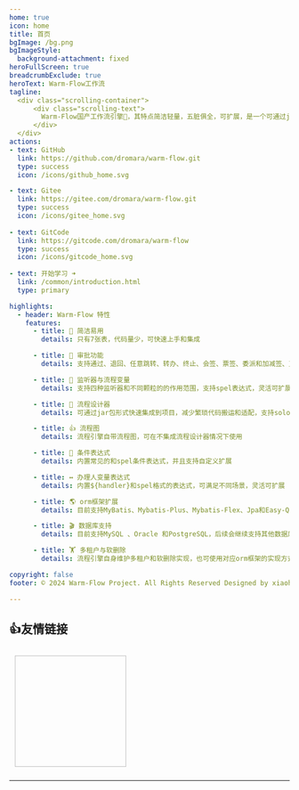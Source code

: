 ```yaml
---
home: true
icon: home
title: 首页
bgImage: /bg.png
bgImageStyle:
  background-attachment: fixed
heroFullScreen: true
breadcrumbExclude: true
heroText: Warm-Flow工作流
tagline:
  <div class="scrolling-container">
      <div class="scrolling-text">
        Warm-Flow国产工作流引擎🎉，其特点简洁轻量，五脏俱全，可扩展，是一个可通过jar引入设计器的工作流。
      </div>
  </div>
actions:
- text: GitHub
  link: https://github.com/dromara/warm-flow.git
  type: success
  icon: /icons/github_home.svg

- text: Gitee
  link: https://gitee.com/dromara/warm-flow.git
  type: success
  icon: /icons/gitee_home.svg
  
- text: GitCode
  link: https://gitcode.com/dromara/warm-flow
  type: success
  icon: /icons/gitcode_home.svg
  
- text: 开始学习 ➜
  link: /common/introduction.html
  type: primary  

highlights:
  - header: Warm-Flow 特性
    features:
      - title: 🔅 简洁易用
        details: 只有7张表，代码量少，可快速上手和集成

      - title: 🤏 审批功能
        details: 支持通过、退回、任意跳转、转办、终止、会签、票签、委派和加减签、互斥和并行网关

      - title: 🦻 监听器与流程变量
        details: 支持四种监听器和不同颗粒的的作用范围，支持spel表达式，灵活可扩展，参数传递，动态权限

      - title: 💯 流程设计器
        details: 可通过jar包形式快速集成到项目，减少繁琐代码搬运和适配，支持solon和springboot

      - title: 👍 流程图
        details: 流程引擎自带流程图，可在不集成流程设计器情况下使用

      - title: 🔦 条件表达式
        details: 内置常见的和spel条件表达式，并且支持自定义扩展

      - title: ↔️ 办理人变量表达式
        details: 内置${handler}和spel格式的表达式，可满足不同场景，灵活可扩展

      - title: 🌎 orm框架扩展
        details: 目前支持MyBatis、Mybatis-Plus、Mybatis-Flex、Jpa和Easy-Query，后续会由社区提供其他支持，扩展方便

      - title: 🎬 数据库支持
        details: 目前支持MySQL 、Oracle 和PostgreSQL，后续会继续支持其他数据库或者国产数据库

      - title: 🏋 多租户与软删除
        details: 流程引擎自身维护多租户和软删除实现，也可使用对应orm框架的实现方式

copyright: false
footer: © 2024 Warm-Flow Project. All Rights Reserved Designed by xiaohua Member of Dromara <br>赣ICP备2021008655号-3

---
```


## **👍友情链接**
<style>
  .vp-feature-item:hover {
    background-color: var(--bg-color-secondary);
    box-shadow: 0 2px 12px 0 var(--card-shadow);
    transform: translate(-2px, -2px);
    transform: scale(1.05);
  }

  .links {
    display: flex;
    flex-wrap: wrap;
  }

  .links a {
    padding: 10px;
  }

  .links a img {
    width: 200px !important;
    height: 200px !important;
  }

  .scrolling-container {
    position: relative;
    width: 100%;
    overflow: hidden;
    white-space: nowrap;
  }

  .scrolling-text {
    position: absolute;
    white-space: nowrap;
    overflow: hidden;
    box-sizing: border-box;
    animation: scroll-left 15s linear infinite;
    left: 0;
    will-change: transform; /* 提高性能 */
  }

  @keyframes scroll-left {
    0% {
      transform: translateX(100%);
    }
    100% {
      transform: translateX(-100%);
    }
  }
</style>

<style>
  .vp-feature-item:hover {
    background-color: var(--bg-color-secondary);
    box-shadow: 0 2px 12px 0 var(--card-shadow);
    transform: translate(-2px, -2px);
    transform: scale(1.05);
  }
    .links {
        display: flex;
        flex-wrap: wrap;
    }

    .links a {
        padding: 10px;
    }

    .links a img {
        width: 200px !important;
        height: 200px !important;
    }
    .vp-feature-item:hover {
    background-color: var(--bg-color-secondary);
    box-shadow: 0 2px 12px 0 var(--card-shadow);
    transform: translate(-2px, -2px);
    transform: scale(1.05);
  }

  .links {
    display: flex;
    flex-wrap: wrap;
  }

  .links a {
    padding: 10px;
  }

  .links a img {
    width: 200px !important;
    height: 200px !important;
  }

</style>

<div class="links">
    <a :href="item.href" target="_blank" v-for="item in projectList" :key="item.href">
      <img :src="item.src" :alt="item.alt" :title="item.title">
    </a>
</div>

<script>

export default {
    data() {
        return {
            projectList: [
              { href: "https://item.jd.com/13928958.html", src: "/yqlj/flowableHb.jpg", alt: "open-capacity-platform", title: "对flowable有兴趣的朋友可以购买贺波老师的书《深入flowable流程引擎》" },
              { href: "http://www.easy-query.com/easy-query-doc/", src: "/yqlj/easy-query.png", alt: "open-capacity-platform", title: "java下唯一一款同时支持强类型对象关系查询和强类型SQL语法查询的ORM,拥有对象模型筛选、隐式子查询、隐式join、显式子查询、显式join,支持Java/Kotlin" },
            ]
        }
    },
}
</script>

---
